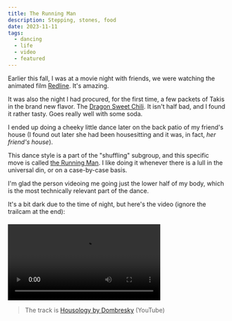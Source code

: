 ```yaml
---
title: The Running Man
description: Stepping, stones, food
date: 2023-11-11
tags:
  - dancing
  - life
  - video
  - featured
---
```

Earlier this fall, I was at a movie night with friends, we were watching the animated film [Redline](https://myanimelist.net/anime/6675/Redline). It's amazing.

It was also the night I had procured, for the first time, a few packets of Takis in the brand new flavor. The [Dragon Sweet Chili](https://takis.ca/products/spicy-tortilla-chips/takis-dragon-sweet-chili/280-g). It isn't half bad, and I found it rather tasty. Goes really well with some soda.

I ended up doing a cheeky little dance later on the back patio of my friend's house (I found out later she had been housesitting and it was, in fact, _her friend's house_). 

This dance style is a part of the "shuffling" subgroup, and this specific move is called [the Running Man](https://en.wikipedia.org/wiki/Melbourne_shuffle). I like doing it whenever there is a lull in the universal din, or on a case-by-case basis.

I'm glad the person videoing me going just the lower half of my body, which is the most technically relevant part of the dance.

It's a bit dark due to the time of night, but here's the video (ignore the trailcam at the end):

<video width="70%" height="auto" controls style="margin-top: 0.5em;">
<source src="/assets/videos/runningman.mp4" type="video/mp4">
Your browser does not support the video tag.
</video>

> The track is [Housology by Dombresky](https://www.youtube.com/watch?v=0JClug7SyK4) (YouTube)

